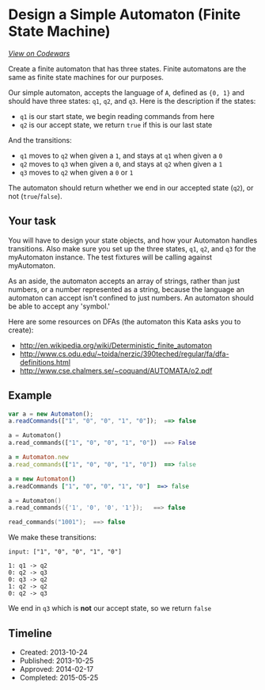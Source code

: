 # Design a Simple Automaton (Finite State Machine)
[*View on Codewars*](https://www.codewars.com/kata/design-a-simple-automaton-finite-state-machine)

Create a finite automaton that has three states. Finite automatons are the same as finite state machines for our purposes.

Our simple automaton, accepts the language of `A`, defined as `{0, 1}` and should have three states: `q1`, `q2`, and `q3`. Here is the description if the states:

* `q1` is our start state, we begin reading commands from here
* `q2` is our accept state, we return `true` if this is our last state

And the transitions:

* `q1` moves to `q2` when given a `1`, and stays at `q1` when given a `0`
* `q2` moves to `q3` when given a `0`, and stays at `q2` when given a `1`  
* `q3` moves to `q2` when given a `0` or `1`

The automaton should return whether we end in our accepted state (`q2`), or not (`true`/`false`).


## Your task

You will have to design your state objects, and how your Automaton handles transitions. Also make sure you set up the three states, `q1`, `q2`, and `q3` for the myAutomaton instance. The test fixtures will be calling against myAutomaton.

As an aside, the automaton accepts an array of strings, rather than just numbers, or a number represented as a string, because the language an automaton can accept isn't confined to just numbers. An automaton should be able to accept any 'symbol.'

Here are some resources on DFAs (the automaton this Kata asks you to create):

* http://en.wikipedia.org/wiki/Deterministic_finite_automaton  
* http://www.cs.odu.edu/~toida/nerzic/390teched/regular/fa/dfa-definitions.html  
* http://www.cse.chalmers.se/~coquand/AUTOMATA/o2.pdf  


## Example

```javascript
var a = new Automaton();
a.readCommands(["1", "0", "0", "1", "0"]);  ==> false
```
```python
a = Automaton()
a.read_commands(["1", "0", "0", "1", "0"])  ==> False
```
```ruby
a = Automaton.new
a.read_commands(["1", "0", "0", "1", "0"])  ==> false
```
```coffeescript
a = new Automaton()
a.readCommands ["1", "0", "0", "1", "0"]  ==> false
```
```c++
a = Automaton()
a.read_commands({'1', '0', '0', '1'});   ==> false
```
```c
read_commands("1001");  ==> false
```


We make these transitions:
```
input: ["1", "0", "0", "1", "0"]

1: q1 -> q2
0: q2 -> q3
0: q3 -> q2
1: q2 -> q2
0: q2 -> q3
```

We end in `q3` which is **not** our accept state, so we return `false`



## Timeline
- Created: 2013-10-24
- Published: 2013-10-25
- Approved: 2014-02-17
- Completed: 2015-05-25